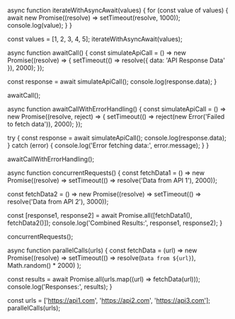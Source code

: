 async function iterateWithAsyncAwait(values) {
  for (const value of values) {
    await new Promise((resolve) => setTimeout(resolve, 1000)); 
    console.log(value);
  }
}

const values = [1, 2, 3, 4, 5];
iterateWithAsyncAwait(values);

async function awaitCall() {
  const simulateApiCall = () =>
    new Promise((resolve) => {
      setTimeout(() => resolve({ data: 'API Response Data' }), 2000);
    });

  const response = await simulateApiCall();
  console.log(response.data);
}

awaitCall();

async function awaitCallWithErrorHandling() {
  const simulateApiCall = () =>
    new Promise((resolve, reject) => {
      setTimeout(() => reject(new Error('Failed to fetch data')), 2000);
    });

  try {
    const response = await simulateApiCall();
    console.log(response.data);
  } catch (error) {
    console.log('Error fetching data:', error.message);
  }
}

awaitCallWithErrorHandling();

async function concurrentRequests() {
  const fetchData1 = () =>
    new Promise((resolve) => setTimeout(() => resolve('Data from API 1'), 2000));

  const fetchData2 = () =>
    new Promise((resolve) => setTimeout(() => resolve('Data from API 2'), 3000));

  const [response1, response2] = await Promise.all([fetchData1(), fetchData2()]);
  console.log('Combined Results:', response1, response2);
}

concurrentRequests();

async function parallelCalls(urls) {
  const fetchData = (url) =>
    new Promise((resolve) =>
      setTimeout(() => resolve(`Data from ${url}`), Math.random() * 2000)
    );

  const results = await Promise.all(urls.map((url) => fetchData(url)));
  console.log('Responses:', results);
}

const urls = ['https://api1.com', 'https://api2.com', 'https://api3.com'];
parallelCalls(urls);
